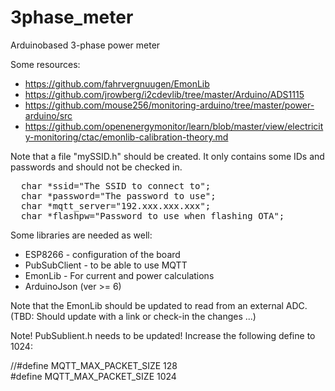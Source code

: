 # 3phase_meter
Arduinobased 3-phase power meter

Some resources:
* https://github.com/fahrvergnuugen/EmonLib
* https://github.com/jrowberg/i2cdevlib/tree/master/Arduino/ADS1115
* https://github.com/mouse256/monitoring-arduino/tree/master/power-arduino/src
* https://github.com/openenergymonitor/learn/blob/master/view/electricity-monitoring/ctac/emonlib-calibration-theory.md

Note that a file "mySSID.h" should be created. It only contains some IDs and 
passwords and should not be checked in.

<pre>
  char *ssid="The SSID to connect to";
  char *password="The password to use";
  char *mqtt_server="192.xxx.xxx.xxx";
  char *flashpw="Password to use when flashing OTA";
</pre>

Some libraries are needed as well:

* ESP8266 - configuration of the board
* PubSubClient - to be able to use MQTT
* EmonLib - For current and power calculations
* ArduinoJson (ver >= 6)

Note that the EmonLib should be updated to read from an external ADC.<br>
(TBD: Should update with a link or check-in the changes ...)

Note! PubSublient.h needs to be updated! Increase the following define to 1024:

//#define MQTT_MAX_PACKET_SIZE 128<br>
#define MQTT_MAX_PACKET_SIZE 1024
